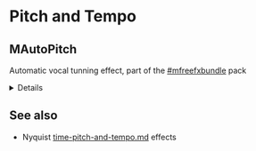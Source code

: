 # Pitch and Tempo

## MAutoPitch <a href="#mwavefolder" id="mwavefolder"></a>

Automatic vocal tunning effect, part of the [#mfreefxbundle](plugin-suites.md#mfreefxbundle "mention") pack

<details>

<summary>Details</summary>

MAutoPitch is a simple but great sounding automatic tuning and pitch correction plugin designed for vocals and other monophonic instruments. Besides making the audio more in-tune, MAutoPitch also provides creative features such as formant shift and stereo-expansion.

* Advanced GUI
* Compare multiple settings: A to H Switching and A to D Morphing.
* Unique visualisation engine with classic meters and time graphs
* MIDI controllers with MIDI learn
* Automatic gain compensation (AGC)
* M/S, single channel, up to 8 channels surround and up to 64 channels ambisonics processing
* Extremely fast, optimized for newest AVX2 and AVX512 capable processors
* Supports VST, VST3, AU and AAX interfaces on Windows and macOS

See the [pack ](plugin-suites.md#mfreefxbundle)for installation instructions.&#x20;

</details>



## See also

* Nyquist [time-pitch-and-tempo.md](../nyquist-plugins/effect-plugins/time-pitch-and-tempo.md "mention") effects
